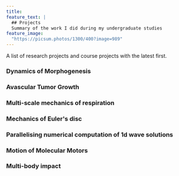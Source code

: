 ```yaml
---
title: 
feature_text: |
  ## Projects
  Summary of the work I did during my undergraduate studies
feature_image: 
  "https://picsum.photos/1300/400?image=989"
---
```

A list of research projects and course projects with the latest first.

### Dynamics of Morphogenesis
### Avascular Tumor Growth
### Multi-scale mechanics of respiration
### Mechanics of Euler's disc
### Parallelising numerical computation of 1d wave solutions
### Motion of Molecular Motors
### Multi-body impact
